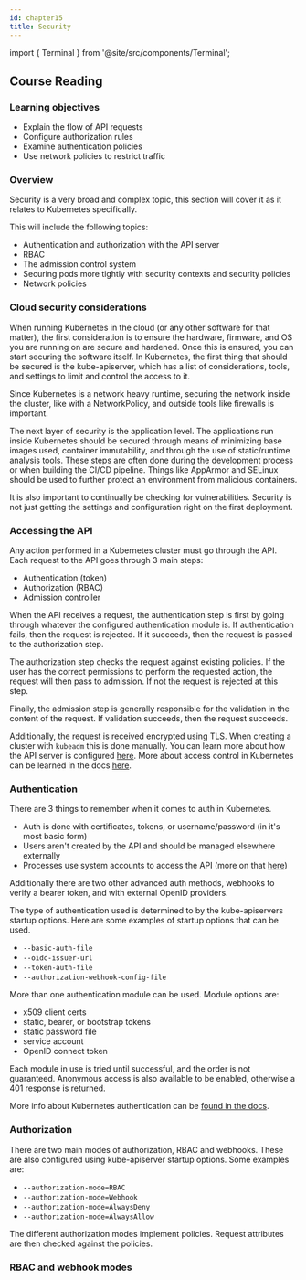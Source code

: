 ```yaml
---
id: chapter15
title: Security
---
```


import { Terminal } from '@site/src/components/Terminal';

## Course Reading

### Learning objectives

- Explain the flow of API requests
- Configure authorization rules
- Examine authentication policies
- Use network policies to restrict traffic


### Overview

Security is a very broad and complex topic, this section will cover it as it relates to Kubernetes specifically.

This will include the following topics:

- Authentication and authorization with the API server
- RBAC
- The admission control system
- Securing pods more tightly with security contexts and security policies
- Network policies


### Cloud security considerations

When running Kubernetes in the cloud (or any other software for that matter), the first consideration is to ensure the hardware, firmware, and OS you are running on are secure and hardened.  Once this is ensured, you can start securing the software itself.  In Kubernetes, the first thing that should be secured is the kube-apiserver, which has a list of considerations, tools, and settings to limit and control the access to it.

Since Kubernetes is a network heavy runtime, securing the network inside the cluster, like with a NetworkPolicy, and outside tools like firewalls is important.

The next layer of security is the application level. The applications run inside Kubernetes should be secured through means of minimizing base images used, container immutability, and through the use of static/runtime analysis tools.  These steps are often done during the development process or when building the CI/CD pipeline.  Things like AppArmor and SELinux should be used to further protect an environment from malicious containers.

It is also important to continually be checking for vulnerabilities. Security is not just getting the settings and configuration right on the first deployment.


### Accessing the API

Any action performed in a Kubernetes cluster must go through the API. Each request to the API goes through 3 main steps:

- Authentication (token)
- Authorization (RBAC)
- Admission controller

When the API receives a request, the authentication step is first by going through whatever the configured authentication module is.  If authentication fails, then the request is rejected.  If it succeeds, then the request is passed to the authorization step.

The authorization step checks the request against existing policies. If the user has the correct permissions to perform the requested action, the request will then pass to admission. If not the request is rejected at this step.

Finally, the admission step is generally responsible for the validation in the content of the request. If validation succeeds, then the request succeeds.

Additionally, the request is received encrypted using TLS.  When creating a cluster with `kubeadm` this is done manually.  You can learn more about how the API server is configured [here](https://kubernetes.io/docs/reference/command-line-tools-reference/kube-apiserver/). More about access control in Kubernetes can be learned in the docs [here](https://kubernetes.io/docs/concepts/security/controlling-access/).


### Authentication

There are 3 things to remember when it comes to auth in Kubernetes.

- Auth is done with certificates, tokens, or username/password (in it's most basic form)
- Users aren't created by the API and should be managed elsewhere externally
- Processes use system accounts to access the API (more on that [here](https://kubernetes.io/docs/tasks/configure-pod-container/configure-service-account/))

Additionally there are two other advanced auth methods, webhooks to verify a bearer token, and with external OpenID providers.

The type of authentication used is determined to by the kube-apiservers startup options.  Here are some examples of startup options that can be used.

- `--basic-auth-file`
- `--oidc-issuer-url`
- `--token-auth-file`
- `--authorization-webhook-config-file`

More than one authentication module can be used.  Module options are:

- x509 client certs
- static, bearer, or bootstrap tokens
- static password file
- service account
- OpenID connect token

Each module in use is tried until successful, and the order is not guaranteed.  Anonymous access is also available to be enabled, otherwise a 401 response is returned.

More info about Kubernetes authentication can be [found in the docs](https://kubernetes.io/docs/reference/access-authn-authz/authentication/).


### Authorization

There are two main modes of authorization, RBAC and webhooks.  These are also configured using kube-apiserver startup options.  Some examples are:

- `--authorization-mode=RBAC`
- `--authorization-mode=Webhook`
- `--authorization-mode=AlwaysDeny`
- `--authorization-mode=AlwaysAllow`

The different authorization modes implement policies.  Request attributes are then checked against the policies.


### RBAC and webhook modes

